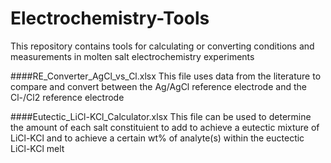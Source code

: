 # Electrochemistry-Tools
This repository contains tools for calculating or converting conditions and measurements in molten salt electrochemistry experiments

####RE_Converter_AgCl_vs_Cl.xlsx
This file uses data from the literature to compare and convert between the Ag/AgCl reference electrode and the Cl-/Cl2 reference electrode

####Eutectic_LiCl-KCl_Calculator.xlsx
This file can be used to determine the amount of each salt constituient to add to achieve a eutectic mixture of LiCl-KCl and to achieve a certain wt% of analyte(s) within the euctectic LiCl-KCl melt
